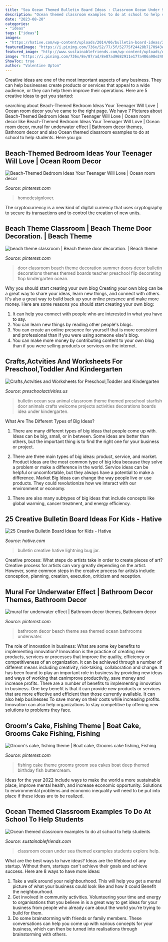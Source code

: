 ```yaml
---
title: "Sea Ocean Themed Bulletin Board Ideas : Classroom Ocean Under Sea Themed Examples Students Explore Help"
description: "Ocean themed classroom examples to do at school to help students"
date: "2023-08-20"
categories:
- "ideas"
tags: ["ideas"]
images:
- "https://hative.com/wp-content/uploads/2014/06/bulletin-board-ideas/3-lightning-bug-jar-bulletin-board.jpg"
featuredImage: "https://i.pinimg.com/736x/52/77/5f/52775f24428b7170943ef3ef804dfbae--sea-bathroom-decor-beach-themed-bathrooms.jpg"
featured_image: "http://www.sustainablefriends.com/wp-content/uploads/ocean_unit_school_ideas_classroom.jpg"
image: "https://i.pinimg.com/736x/8e/87/ad/8e87ad9682911e177a406a98e2482b83.jpg"
ShowToc: true
author: "Valentine Upton"
---
```



Creative ideas are one of the most important aspects of any business. They can help businesses create products or services that appeal to a wide audience, or they can help them improve their operations. Here are 5 creative ideas to get you started: 

	

		
searching about Beach-Themed Bedroom Ideas Your Teenager Will Love | Ocean room decor you've came to the right page. We have 7 Pictures about Beach-Themed Bedroom Ideas Your Teenager Will Love | Ocean room decor like Beach-Themed Bedroom Ideas Your Teenager Will Love | Ocean room decor, mural for underwater effect | Bathroom decor themes, Bathroom decor and also Ocean themed classroom examples to do at school to help students. Here you go:
		
    
## Beach-Themed Bedroom Ideas Your Teenager Will Love | Ocean Room Decor

<img loading=lazy src="https://i.pinimg.com/736x/40/dd/18/40dd18b3008ae0b835b3a03151f30085.jpg" onerror="this.onerror=null;this.src='https://tse4.mm.bing.net/th?id=OIP._B9RQx5tEhFDIvwVF9ktjgHaE5&amp;pid=15.1';" alt="Beach-Themed Bedroom Ideas Your Teenager Will Love | Ocean room decor">

_Source: pinterest.com_

>homedesignlover. 

	

The cryptocurrency is a new kind of digital currency that uses cryptography to secure its transactions and to control the creation of new units.

    
## Beach Theme Classroom | Beach Theme Door Decoration. | Beach Theme

<img loading=lazy src="https://i.pinimg.com/736x/8e/87/ad/8e87ad9682911e177a406a98e2482b83.jpg" onerror="this.onerror=null;this.src='https://tse3.mm.bing.net/th?id=OIP.Q_-U-DaroJxY5liXeU18kAHaJ3&amp;pid=15.1';" alt="beach theme classroom | Beach theme door decoration. | Beach theme">

_Source: pinterest.com_

>door classroom beach theme decoration summer doors decor bulletin decorations themes themed boards teacher preschool flip decorating flop kindergarten ocean. 

	

Why you should start creating your own blog
Creating your own blog can be a great way to share your ideas, learn new things, and connect with others. It's also a great way to build back up your online presence and make more money. Here are some reasons you should start creating your own blog: 
1. It can help you connect with people who are interested in what you have to say. 
2. You can learn new things by reading other people's blogs. 
3. You can create an online presence for yourself that is more consistent and professional than if you were using someone else's blog. 
4. You can make more money by contributing content to your own blog than if you were selling products or services on the internet.

    
## Crafts,Actvities And Worksheets For Preschool,Toddler And Kindergarten

<img loading=lazy src="http://www.preschoolactivities.us/wp-content/uploads/2015/08/sea-animal-bulletin-board.jpg" onerror="this.onerror=null;this.src='https://tse4.mm.bing.net/th?id=OIP.mvJhommhq4hQUiqkIpbjMgHaJ4&amp;pid=15.1';" alt="Crafts,Actvities and Worksheets for Preschool,Toddler and Kindergarten">

_Source: preschoolactivities.us_

>bulletin ocean sea animal classroom theme themed preschool starfish door animals crafts welcome projects activities decorations boards idea under kindergarten. 

	

What Are The Different Types of Big Ideas?
1. There are many different types of big ideas that people come up with. Ideas can be big, small, or in between. Some ideas are better than others, but the important thing is to find the right one for your business or project.
2. There are three main types of big ideas: product, service, and market. Product ideas are the most common type of big idea because they solve a problem or make a difference in the world. Service ideas can be helpful or uncomfortable, but they always have a potential to make a difference. Market Big Ideas can change the way people live or use products. They could revolutionize how we interact with our environment or economy.

3. There are also many subtypes of big ideas that include concepts like global warming, cancer treatment, and energy efficiency.

    
## 25 Creative Bulletin Board Ideas For Kids - Hative

<img loading=lazy src="https://hative.com/wp-content/uploads/2014/06/bulletin-board-ideas/3-lightning-bug-jar-bulletin-board.jpg" onerror="this.onerror=null;this.src='https://tse4.mm.bing.net/th?id=OIP.mvzukYWXKAWcHME_s8BcAwHaJ6&amp;pid=15.1';" alt="25 Creative Bulletin Board Ideas for Kids - Hative">

_Source: hative.com_

>bulletin creative hative lightning bug jar. 

	

Creative process: What steps do artists take in order to create pieces of art?
Creative process for artists can vary greatly depending on the artist. However, some common steps in the creative process for artists include: conception, planning, creation, execution, criticism and reception.

    
## Mural For Underwater Effect | Bathroom Decor Themes, Bathroom Decor

<img loading=lazy src="https://i.pinimg.com/736x/52/77/5f/52775f24428b7170943ef3ef804dfbae--sea-bathroom-decor-beach-themed-bathrooms.jpg" onerror="this.onerror=null;this.src='https://tse2.mm.bing.net/th?id=OIP.kYFPYkWcHZqi1TYOBazmAQHaLD&amp;pid=15.1';" alt="mural for underwater effect | Bathroom decor themes, Bathroom decor">

_Source: pinterest.com_

>bathroom decor beach theme sea themed ocean bathrooms underwater. 

	

The role of innovation in business: What are some key benefits to implementing innovation?
Innovation is the practice of creating new products, services or processes that improve the quality, efficiency or competitiveness of an organization. It can be achieved through a number of different means including creativity, risk-taking, collaboration and change. It has been found to play an important role in business by providing new ideas and ways of working that canimprove productivity, save money and increase profits.
There are a number of benefits to implementing innovation in business. One key benefit is that it can provide new products or services that are more effective and efficient than those currently available. It can also help businesses To save money on their costs while increasing profits. Innovation can also help organizations to stay competitive by offering new solutions to problems they face.

    
## Groom&#039;s Cake, Fishing Theme | Boat Cake, Grooms Cake Fishing, Fishing

<img loading=lazy src="https://i.pinimg.com/736x/22/84/74/2284746c087006b839d7887de570366a.jpg" onerror="this.onerror=null;this.src='https://tse2.mm.bing.net/th?id=OIP.zX4eOdDaXP7YklHWYbDOswHaJ3&amp;pid=15.1';" alt="Groom&#039;s cake, fishing theme | Boat cake, Grooms cake fishing, Fishing">

_Source: pinterest.com_

>fishing cake theme grooms groom sea cakes boat deep themed birthday fish buttercream. 

	

Ideas for the year 2022 include ways to make the world a more sustainable place, improve mental health, and increase economic opportunity. Solutions to environmental problems and economic inequality will need to be put into place if these ideas are to be realized.

    
## Ocean Themed Classroom Examples To Do At School To Help Students

<img loading=lazy src="http://www.sustainablefriends.com/wp-content/uploads/ocean_unit_school_ideas_classroom.jpg" onerror="this.onerror=null;this.src='https://tse3.mm.bing.net/th?id=OIP.gFsLET3CR9g25KIRTFef3wHaJ4&amp;pid=15.1';" alt="Ocean themed classroom examples to do at school to help students">

_Source: sustainablefriends.com_

>classroom ocean under sea themed examples students explore help. 

	

What are the best ways to have ideas?
Ideas are the lifeblood of any startup. Without them, startups can't achieve their goals and achieve success. Here are 8 ways to have more ideas:
1. Take a walk around your neighbourhood. This will help you get a mental picture of what your business could look like and how it could Benefit the neighbourhood.
2. Get involved in community activities. Volunteering your time and energy to organisations that you believe in is a great way to get ideas for your business from people who already care about the world you're trying to build for them. 
3. Do some brainstorming with friends or family members. These conversations can help you come up with various concepts for your business, which can then be turned into realisations through brainstorming with others. 


